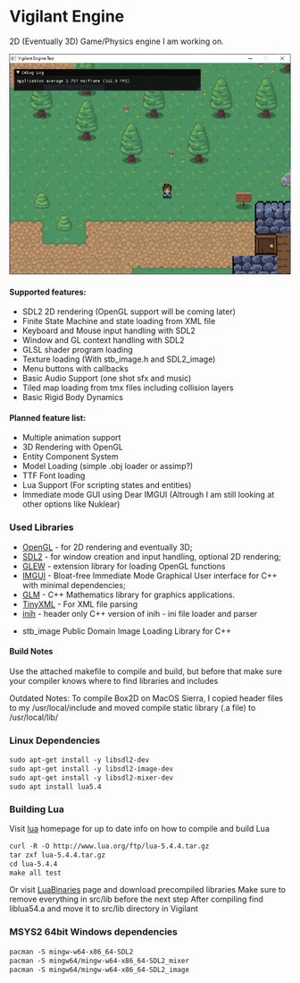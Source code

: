 # Vigilant Engine

2D (Eventually 3D) Game/Physics engine I am working on.

![Vigilant Engine Demo](assets/screenshot.PNG?raw=true "Vigilant Engine Demo: 2D RPG")


#### Supported features:

 * SDL2 2D rendering (OpenGL support will be coming later)
 * Finite State Machine and state loading from XML file
 * Keyboard and Mouse input handling with SDL2
 * Window and GL context handling with SDL2
 * GLSL shader program loading
 * Texture loading (With stb_image.h and SDL2_image)
 * Menu buttons with callbacks
 * Basic Audio Support (one shot sfx and music)
 * Tiled map loading from tmx files including collision layers
 * Basic Rigid Body Dynamics

#### Planned feature list:

 * Multiple animation support
 * 3D Rendering with OpenGL
 * Entity Component System
 * Model Loading (simple .obj loader or assimp?)
 * TTF Font loading
 * Lua Support (For scripting states and entities)
 * Immediate mode GUI using Dear IMGUI (Altrough I am still looking at other options like Nuklear)


### Used Libraries

 * [OpenGL](https://www.opengl.org) - for 2D rendering and eventually 3D;
 * [SDL2](https://www.libsdl.org/) - for window creation and input handling, optional 2D rendering;
 * [GLEW](https://glew.sourceforge.net/) - extension library for loading OpenGL functions
 * [IMGUI](https://github.com/ocornut/imgui) - Bloat-free Immediate Mode Graphical User interface for C++ with minimal dependencies;
 * [GLM](https://glm.g-truc.net/0.9.8/index.html) - C++ Mathematics library for graphics applications.
 * [TinyXML](https://www.grinninglizard.com/tinyxml/) - For XML file parsing
 * [inih](https://github.com/jtilly/inih) - header only C++ version of inih - ini file loader and parser
 + stb_image Public Domain Image Loading Library for C++

 #### Build Notes

 Use the attached makefile to compile and build, but before that make sure your compiler knows where to find libraries and includes

 Outdated Notes:
 To compile Box2D on MacOS Sierra, I copied header files to my /usr/local/include and moved compile static library (.a file) to /usr/local/lib/

### Linux Dependencies

```
sudo apt-get install -y libsdl2-dev
sudo apt-get install -y libsdl2-image-dev
sudo apt-get install -y libsdl2-mixer-dev
sudo apt install lua5.4
```

### Building Lua

Visit [lua](://www.lua.org/download.html) homepage for up to date info on how to compile and build Lua
```
curl -R -O http://www.lua.org/ftp/lua-5.4.4.tar.gz
tar zxf lua-5.4.4.tar.gz
cd lua-5.4.4
make all test
```
Or visit [LuaBinaries](https://luabinaries.sourceforge.net/) page and download precompiled libraries
Make sure to remove everything in src/lib before the next step
After compiling find liblua54.a and move it to src/lib directory in Vigilant

### MSYS2 64bit Windows dependencies
```
pacman -S mingw-w64-x86_64-SDL2
pacman -S mingw64/mingw-w64-x86_64-SDL2_mixer
pacman -S mingw64/mingw-w64-x86_64-SDL2_image
```
